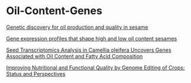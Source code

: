 # Oil-Content-Genes

[Genetic discovery for oil production and quality in sesame](https://www.nature.com/articles/ncomms9609.pdf) 


[Gene expression profiles that shape high and low oil content sesames](https://bmcgenomdata.biomedcentral.com/track/pdf/10.1186/s12863-019-0747-7.pdf) 

[Seed Transcriptomics Analysis in Camellia oleifera Uncovers Genes Associated with Oil Content and Fatty Acid Composition](https://www.mdpi.com/1422-0067/19/1/118/htm)

[Improving Nutritional and Functional Quality by Genome Editing of Crops: Status and Perspectives](https://www.frontiersin.org/articles/10.3389/fpls.2020.577313/full#h4)
